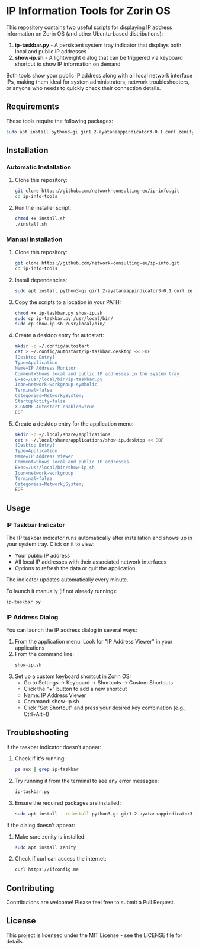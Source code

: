 # IP Information Tools for Zorin OS

This repository contains two useful scripts for displaying IP address information on Zorin OS (and other Ubuntu-based distributions):

1. **ip-taskbar.py** - A persistent system tray indicator that displays both local and public IP addresses
2. **show-ip.sh** - A lightweight dialog that can be triggered via keyboard shortcut to show IP information on demand

Both tools show your public IP address along with all local network interface IPs, making them ideal for system administrators, network troubleshooters, or anyone who needs to quickly check their connection details.

## Requirements

These tools require the following packages:

```bash
sudo apt install python3-gi gir1.2-ayatanaappindicator3-0.1 curl zenity
```

## Installation

### Automatic Installation

1. Clone this repository:
   ```bash
   git clone https://github.com/network-consulting-eu/ip-info.git
   cd ip-info-tools
   ```

2. Run the installer script:
   ```bash
   chmod +x install.sh
   ./install.sh
   ```

### Manual Installation

1. Clone this repository:
   ```bash
   git clone https://github.com/network-consulting-eu/ip-info.git
   cd ip-info-tools
   ```

2. Install dependencies:
   ```bash
   sudo apt install python3-gi gir1.2-ayatanaappindicator3-0.1 curl zenity
   ```

3. Copy the scripts to a location in your PATH:
   ```bash
   chmod +x ip-taskbar.py show-ip.sh
   sudo cp ip-taskbar.py /usr/local/bin/
   sudo cp show-ip.sh /usr/local/bin/
   ```

4. Create a desktop entry for autostart:
   ```bash
   mkdir -p ~/.config/autostart
   cat > ~/.config/autostart/ip-taskbar.desktop << EOF
   [Desktop Entry]
   Type=Application
   Name=IP Address Monitor
   Comment=Shows local and public IP addresses in the system tray
   Exec=/usr/local/bin/ip-taskbar.py
   Icon=network-workgroup-symbolic
   Terminal=false
   Categories=Network;System;
   StartupNotify=false
   X-GNOME-Autostart-enabled=true
   EOF
   ```

5. Create a desktop entry for the application menu:
   ```bash
   mkdir -p ~/.local/share/applications
   cat > ~/.local/share/applications/show-ip.desktop << EOF
   [Desktop Entry]
   Type=Application
   Name=IP Address Viewer
   Comment=Shows local and public IP addresses
   Exec=/usr/local/bin/show-ip.sh
   Icon=network-workgroup
   Terminal=false
   Categories=Network;System;
   EOF
   ```

## Usage

### IP Taskbar Indicator

The IP taskbar indicator runs automatically after installation and shows up in your system tray. Click on it to view:

- Your public IP address
- All local IP addresses with their associated network interfaces
- Options to refresh the data or quit the application

The indicator updates automatically every minute.

To launch it manually (if not already running):
```bash
ip-taskbar.py
```

### IP Address Dialog

You can launch the IP address dialog in several ways:

1. From the application menu: Look for "IP Address Viewer" in your applications
2. From the command line:
   ```bash
   show-ip.sh
   ```
3. Set up a custom keyboard shortcut in Zorin OS:
   - Go to Settings → Keyboard → Shortcuts → Custom Shortcuts
   - Click the "+" button to add a new shortcut
   - Name: IP Address Viewer
   - Command: show-ip.sh
   - Click "Set Shortcut" and press your desired key combination (e.g., Ctrl+Alt+I)

## Troubleshooting

If the taskbar indicator doesn't appear:

1. Check if it's running:
   ```bash
   ps aux | grep ip-taskbar
   ```

2. Try running it from the terminal to see any error messages:
   ```bash
   ip-taskbar.py
   ```

3. Ensure the required packages are installed:
   ```bash
   sudo apt install --reinstall python3-gi gir1.2-ayatanaappindicator3-0.1 curl
   ```

If the dialog doesn't appear:

1. Make sure zenity is installed:
   ```bash
   sudo apt install zenity
   ```

2. Check if curl can access the internet:
   ```bash
   curl https://ifconfig.me
   ```

## Contributing

Contributions are welcome! Please feel free to submit a Pull Request.

## License

This project is licensed under the MIT License - see the LICENSE file for details.